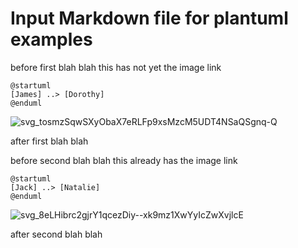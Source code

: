 # Input Markdown file for plantuml examples

before first blah blah
this has not yet the image link

[comment]: # (auto_plantuml start)

```plantuml
@startuml
[James] ..> [Dorothy]
@enduml
```

![svg_tosmzSqwSXyObaX7eRLFp9xsMzcM5UDT4NSaQSgnq-Q](images/svg_tosmzSqwSXyObaX7eRLFp9xsMzcM5UDT4NSaQSgnq-Q.svg)

[comment]: # (auto_plantuml end)

after first blah blah

before second blah blah
this already has the image link

[comment]: # (auto_plantuml start)

```plantuml
@startuml
[Jack] ..> [Natalie]
@enduml
```

![svg_8eLHibrc2gjrY1qcezDiy--xk9mz1XwYyIcZwXvjlcE](images/svg_8eLHibrc2gjrY1qcezDiy--xk9mz1XwYyIcZwXvjlcE.svg)

[comment]: # (auto_plantuml end)

after second blah blah
